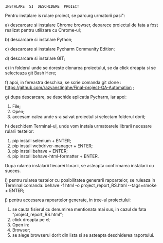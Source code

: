 	INSTALARE  SI  DESCHIDERE  PROIECT
	
Pentru instalare is rulare proiect, se parcurg urmatorii pasi":

a) descarcare si instalare Chrome browser, deoarece proiectul de fata a fost realizat pentru utilizare cu Chrome-ul;

b) descarcare si instalare Python;

c) descarcare si instalare Pycharm Community Edition;

d) descarcare si instalare GIT;

e) in folderul unde se doreste clonarea proiectului, se da click dreapta si se selecteaza git Bash Here;

f) apoi, in fereastra deschisa, se scrie comanda git clone :  https://github.com/razvanstinghe/Final-project-QA-Automation ;

g) 	dupa descarcare, se deschide aplicatia Pycharm, iar apoi: 

1. File;
2. Open;
3. accesam calea unde s-a salvat proiectul si selectam folderul dorit;

h) 	deschidem Terminal-ul, unde vom instala urmatoarele librarii necesare rularii testelor:

1. pip install selenium + ENTER;
2. pip install webdriver-manager + ENTER;
3. pip install behave + ENTER;
4. pip install behave-html-formatter + ENTER.

Dupa rularea instalarii fiecarei librarii, se asteapta confirmarea instalarii cu succes.

i) pentru rularea testelor cu posibilitatea generarii rapoartelor, se ruleaza in Terminal comanda: 
 behave -f html -o project_report_RS.html --tags=smoke + ENTER;

j) pentru accesarea rapoartelor generate, in tree-ul proiectului:

1. se cauta fisierul cu denumirea mentionata mai sus, in cazul de fata “project_report_RS.html”;
2. click dreapta pe el;
3. Open in:
4. Browser;
5. se alege browserul dorit din lista si se asteapta deschiderea raportului.
